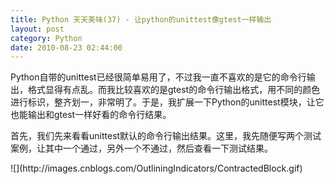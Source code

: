```yaml
---
title: Python 天天美味(37) - 让python的unittest像gtest一样输出
layout: post
category: Python
date: 2010-08-23 02:44:00
---
```


Python自带的unittest已经很简单易用了，不过我一直不喜欢的是它的命令行输出，格式显得有点乱。而我比较喜欢的是gtest的命令行输出格式，用不同的颜色进行标识，整齐划一，非常明了。于是，我扩展一下Python的unittest模块，让它也能输出和gtest一样好看的命令行结果。

首先，我们先来看看unittest默认的命令行输出结果。这里，我先随便写两个测试案例，让其中一个通过，另外一个不通过，然后查看一下测试结果。

<div class="cnblogs_code" onclick="cnblogs_code_show('cff78c40-6d56-46dc-ae5c-a0ce21bd7c19')">![](http://images.cnblogs.com/OutliningIndicators/ContractedBlock.gif)
<div id="cnblogs_code_open_cff78c40-6d56-46dc-ae5c-a0ce21bd7c19">
<div><!--

Code highlighting produced by Actipro CodeHighlighter (freeware)

http://www.CodeHighlighter.com/

--><span style="color: #0000ff;">import</span><span style="color: #000000;">&nbsp;unitest

</span><span style="color: #0000ff;">class</span><span style="color: #000000;">&nbsp;FooTest(unittest.TestCase):

&nbsp;&nbsp;&nbsp;&nbsp;</span><span style="color: #0000ff;">def</span><span style="color: #000000;">&nbsp;setUp(self):

&nbsp;&nbsp;&nbsp;&nbsp;&nbsp;&nbsp;&nbsp;&nbsp;self.a&nbsp;</span><span style="color: #000000;">=</span><span style="color: #000000;">&nbsp;</span><span style="color: #000000;">1</span><span style="color: #000000;">

&nbsp;&nbsp;&nbsp;&nbsp;</span><span style="color: #0000ff;">def</span><span style="color: #000000;">&nbsp;testPass(self):

&nbsp;&nbsp;&nbsp;&nbsp;&nbsp;&nbsp;&nbsp;&nbsp;self.a&nbsp;</span><span style="color: #000000;">=</span><span style="color: #000000;">&nbsp;self.a&nbsp;</span><span style="color: #000000;">+</span><span style="color: #000000;">&nbsp;</span><span style="color: #000000;">1</span><span style="color: #000000;">

&nbsp;&nbsp;&nbsp;&nbsp;&nbsp;&nbsp;&nbsp;&nbsp;self.assertEqual(</span><span style="color: #000000;">2</span><span style="color: #000000;">,&nbsp;self.a)

&nbsp;&nbsp;&nbsp;&nbsp;&nbsp;&nbsp;&nbsp;&nbsp;

&nbsp;&nbsp;&nbsp;&nbsp;</span><span style="color: #0000ff;">def</span><span style="color: #000000;">&nbsp;testFail(self):

&nbsp;&nbsp;&nbsp;&nbsp;&nbsp;&nbsp;&nbsp;&nbsp;self.a&nbsp;</span><span style="color: #000000;">=</span><span style="color: #000000;">&nbsp;self.a&nbsp;</span><span style="color: #000000;">+</span><span style="color: #000000;">&nbsp;</span><span style="color: #000000;">1</span><span style="color: #000000;">

&nbsp;&nbsp;&nbsp;&nbsp;&nbsp;&nbsp;&nbsp;&nbsp;self.assertEqual(</span><span style="color: #000000;">3</span><span style="color: #000000;">,&nbsp;self.a)</span></div>
</div>
</div>

main函数，调用unittest自己的TextTestRunner：

<div class="cnblogs_code">
<div><!--

Code highlighting produced by Actipro CodeHighlighter (freeware)

http://www.CodeHighlighter.com/

--><span style="color: #0000ff;">if</span><span style="color: #000000;">&nbsp;</span><span style="color: #800080;">__name__</span><span style="color: #000000;">==</span><span style="color: #800000;">'</span><span style="color: #800000;">__main__</span><span style="color: #800000;">'</span><span style="color: #000000;">:

&nbsp;&nbsp;&nbsp;&nbsp;unittest.main()</span></div>
</div>

输出的结果：

![](http://images.cnblogs.com/cnblogs_com/coderzh/unittestoutput.jpg)

&nbsp;

有点凌乱（当然，可能你并不觉得），好的，接下来开始实现一个自定义的TestRunner，让unittest输出和gtest一样，使用不同的颜色。

&nbsp;

这个过程其实很简单，主要分为两个步骤：

1. 编写自定义的TestRunner类，执行其中的run方法，控制整个测试的过程和输出。参照unitest自己的TextTestRunner方法就好了。只是把输出部分做一些修改。

2. 编写自定义的TestResult类，继承自unittest中的TestResult类。重写其中几个方法，也都是修改输出内容的部分。

&nbsp;

当然，我们还需要在命令行中输出不同的颜色。

如果你不是使用的Windows，可以参照：[http://code.activestate.com/recipes/475116-using-terminfo-for-portable-color-output-cursor-co/](http://code.activestate.com/recipes/475116-using-terminfo-for-portable-color-output-cursor-co/) 

<span>如果你使用的是Windows，其实只要调用一个Windows API就好了。这个API就是</span>**<span>SetConsoleTextAttribute</span>**<span>。见下面的代码：</span>

<div class="cnblogs_code">
<div><!--

Code highlighting produced by Actipro CodeHighlighter (freeware)

http://www.CodeHighlighter.com/

--><span style="color: #008000;">#</span><span style="color: #008000;">#&nbsp;&nbsp;http://code.activestate.com/recipes/496901/&nbsp;(r3)</span><span style="color: #008000;">

#</span><span style="color: #008000;">&nbsp;See&nbsp;http://msdn.microsoft.com/library/default.asp?url=/library/en-us/winprog/winprog/windows_api_reference.asp</span><span style="color: #008000;">

#</span><span style="color: #008000;">&nbsp;for&nbsp;information&nbsp;on&nbsp;Windows&nbsp;APIs.</span><span style="color: #008000;">

</span><span style="color: #000000;">STD_INPUT_HANDLE&nbsp;</span><span style="color: #000000;">=</span><span style="color: #000000;">&nbsp;</span><span style="color: #000000;">-</span><span style="color: #000000;">10</span><span style="color: #000000;">

STD_OUTPUT_HANDLE</span><span style="color: #000000;">=</span><span style="color: #000000;">&nbsp;</span><span style="color: #000000;">-</span><span style="color: #000000;">11</span><span style="color: #000000;">

STD_ERROR_HANDLE&nbsp;</span><span style="color: #000000;">=</span><span style="color: #000000;">&nbsp;</span><span style="color: #000000;">-</span><span style="color: #000000;">12</span><span style="color: #000000;">

FOREGROUND_WHITE&nbsp;</span><span style="color: #000000;">=</span><span style="color: #000000;">&nbsp;</span><span style="color: #000000;">0x0007</span><span style="color: #000000;">

FOREGROUND_BLUE&nbsp;</span><span style="color: #000000;">=</span><span style="color: #000000;">&nbsp;</span><span style="color: #000000;">0x01</span><span style="color: #000000;">&nbsp;</span><span style="color: #008000;">#</span><span style="color: #008000;">&nbsp;text&nbsp;color&nbsp;contains&nbsp;blue.</span><span style="color: #008000;">

</span><span style="color: #000000;">FOREGROUND_GREEN</span><span style="color: #000000;">=</span><span style="color: #000000;">&nbsp;</span><span style="color: #000000;">0x02</span><span style="color: #000000;">&nbsp;</span><span style="color: #008000;">#</span><span style="color: #008000;">&nbsp;text&nbsp;color&nbsp;contains&nbsp;green.</span><span style="color: #008000;">

</span><span style="color: #000000;">FOREGROUND_RED&nbsp;&nbsp;</span><span style="color: #000000;">=</span><span style="color: #000000;">&nbsp;</span><span style="color: #000000;">0x04</span><span style="color: #000000;">&nbsp;</span><span style="color: #008000;">#</span><span style="color: #008000;">&nbsp;text&nbsp;color&nbsp;contains&nbsp;red.</span><span style="color: #008000;">

</span><span style="color: #000000;">FOREGROUND_INTENSITY&nbsp;</span><span style="color: #000000;">=</span><span style="color: #000000;">&nbsp;</span><span style="color: #000000;">0x08</span><span style="color: #000000;">&nbsp;</span><span style="color: #008000;">#</span><span style="color: #008000;">&nbsp;text&nbsp;color&nbsp;is&nbsp;intensified.</span><span style="color: #008000;">

</span><span style="color: #000000;">FOREGROUND_YELLOW&nbsp;</span><span style="color: #000000;">=</span><span style="color: #000000;">&nbsp;FOREGROUND_RED&nbsp;</span><span style="color: #000000;">|</span><span style="color: #000000;">&nbsp;FOREGROUND_GREEN

BACKGROUND_BLUE&nbsp;</span><span style="color: #000000;">=</span><span style="color: #000000;">&nbsp;</span><span style="color: #000000;">0x10</span><span style="color: #000000;">&nbsp;</span><span style="color: #008000;">#</span><span style="color: #008000;">&nbsp;background&nbsp;color&nbsp;contains&nbsp;blue.</span><span style="color: #008000;">

</span><span style="color: #000000;">BACKGROUND_GREEN</span><span style="color: #000000;">=</span><span style="color: #000000;">&nbsp;</span><span style="color: #000000;">0x20</span><span style="color: #000000;">&nbsp;</span><span style="color: #008000;">#</span><span style="color: #008000;">&nbsp;background&nbsp;color&nbsp;contains&nbsp;green.</span><span style="color: #008000;">

</span><span style="color: #000000;">BACKGROUND_RED&nbsp;&nbsp;</span><span style="color: #000000;">=</span><span style="color: #000000;">&nbsp;</span><span style="color: #000000;">0x40</span><span style="color: #000000;">&nbsp;</span><span style="color: #008000;">#</span><span style="color: #008000;">&nbsp;background&nbsp;color&nbsp;contains&nbsp;red.</span><span style="color: #008000;">

</span><span style="color: #000000;">BACKGROUND_INTENSITY&nbsp;</span><span style="color: #000000;">=</span><span style="color: #000000;">&nbsp;</span><span style="color: #000000;">0x80</span><span style="color: #000000;">&nbsp;</span><span style="color: #008000;">#</span><span style="color: #008000;">&nbsp;background&nbsp;color&nbsp;is&nbsp;intensified.</span><span style="color: #008000;">

</span><span style="color: #000000;">

</span><span style="color: #0000ff;">import</span><span style="color: #000000;">&nbsp;ctypes

std_out_handle&nbsp;</span><span style="color: #000000;">=</span><span style="color: #000000;">&nbsp;ctypes.windll.kernel32.GetStdHandle(STD_OUTPUT_HANDLE)

</span><span style="color: #0000ff;">def</span><span style="color: #000000;">&nbsp;set_color(color,&nbsp;handle</span><span style="color: #000000;">=</span><span style="color: #000000;">std_out_handle):

&nbsp;&nbsp;&nbsp;&nbsp;</span><span style="color: #800000;">"""</span><span style="color: #800000;">(color)&nbsp;-&gt;&nbsp;BOOL&nbsp;&nbsp;&nbsp;&nbsp;

&nbsp;&nbsp;&nbsp;&nbsp;Example:&nbsp;set_color(FOREGROUND_GREEN&nbsp;|&nbsp;FOREGROUND_INTENSITY)

&nbsp;&nbsp;&nbsp;&nbsp;</span><span style="color: #800000;">"""</span><span style="color: #000000;">

&nbsp;&nbsp;&nbsp;&nbsp;bool&nbsp;</span><span style="color: #000000;">=</span><span style="color: #000000;">&nbsp;ctypes.windll.kernel32.SetConsoleTextAttribute(handle,&nbsp;color)

&nbsp;&nbsp;&nbsp;&nbsp;</span><span style="color: #0000ff;">return</span><span style="color: #000000;">&nbsp;bool</span></div>
</div>

#### TestRunner类

<div class="cnblogs_code">
<div><!--

Code highlighting produced by Actipro CodeHighlighter (freeware)

http://www.CodeHighlighter.com/

--><span style="color: #0000ff;">class</span><span style="color: #000000;">&nbsp;MyTestRunner:

&nbsp;&nbsp;&nbsp;&nbsp;</span><span style="color: #0000ff;">def</span><span style="color: #000000;">&nbsp;</span><span style="color: #800080;">__init__</span><span style="color: #000000;">(self,&nbsp;stream</span><span style="color: #000000;">=</span><span style="color: #000000;">sys.stderr,&nbsp;descriptions</span><span style="color: #000000;">=</span><span style="color: #000000;">1</span><span style="color: #000000;">,&nbsp;verbosity</span><span style="color: #000000;">=</span><span style="color: #000000;">1</span><span style="color: #000000;">):

&nbsp;&nbsp;&nbsp;&nbsp;&nbsp;&nbsp;&nbsp;&nbsp;self.stream&nbsp;</span><span style="color: #000000;">=</span><span style="color: #000000;">&nbsp;_ColorWritelnDecorator(stream)

&nbsp;&nbsp;&nbsp;&nbsp;&nbsp;&nbsp;&nbsp;&nbsp;self.descriptions&nbsp;</span><span style="color: #000000;">=</span><span style="color: #000000;">&nbsp;descriptions

&nbsp;&nbsp;&nbsp;&nbsp;&nbsp;&nbsp;&nbsp;&nbsp;self.verbosity&nbsp;</span><span style="color: #000000;">=</span><span style="color: #000000;">&nbsp;verbosity

&nbsp;&nbsp;&nbsp;&nbsp;</span><span style="color: #0000ff;">def</span><span style="color: #000000;">&nbsp;run(self,&nbsp;test):

&nbsp;&nbsp;&nbsp;&nbsp;&nbsp;&nbsp;&nbsp;&nbsp;result&nbsp;</span><span style="color: #000000;">=</span><span style="color: #000000;">&nbsp;MyTestResult(self.stream,&nbsp;self.descriptions,&nbsp;self.verbosity)

&nbsp;&nbsp;&nbsp;&nbsp;&nbsp;&nbsp;&nbsp;&nbsp;self.stream.yellow(</span><span style="color: #800000;">'</span><span style="color: #800000;">Note:&nbsp;Your&nbsp;Unit&nbsp;Tests&nbsp;Starts</span><span style="color: #800000;">'</span><span style="color: #000000;">)

&nbsp;&nbsp;&nbsp;&nbsp;&nbsp;&nbsp;&nbsp;&nbsp;self.stream.writeln()

&nbsp;&nbsp;&nbsp;&nbsp;&nbsp;&nbsp;&nbsp;&nbsp;startTime&nbsp;</span><span style="color: #000000;">=</span><span style="color: #000000;">&nbsp;time.time()

&nbsp;&nbsp;&nbsp;&nbsp;&nbsp;&nbsp;&nbsp;&nbsp;test(result)

&nbsp;&nbsp;&nbsp;&nbsp;&nbsp;&nbsp;&nbsp;&nbsp;stopTime&nbsp;</span><span style="color: #000000;">=</span><span style="color: #000000;">&nbsp;time.time()

&nbsp;&nbsp;&nbsp;&nbsp;&nbsp;&nbsp;&nbsp;&nbsp;timeTaken&nbsp;</span><span style="color: #000000;">=</span><span style="color: #000000;">&nbsp;stopTime&nbsp;</span><span style="color: #000000;">-</span><span style="color: #000000;">&nbsp;startTime

&nbsp;&nbsp;&nbsp;&nbsp;&nbsp;&nbsp;&nbsp;&nbsp;self.stream.green(result.separator2)

&nbsp;&nbsp;&nbsp;&nbsp;&nbsp;&nbsp;&nbsp;&nbsp;run&nbsp;</span><span style="color: #000000;">=</span><span style="color: #000000;">&nbsp;result.testsRun

&nbsp;&nbsp;&nbsp;&nbsp;&nbsp;&nbsp;&nbsp;&nbsp;self.stream.writeln(</span><span style="color: #800000;">"</span><span style="color: #800000;">Ran&nbsp;%d&nbsp;test%s&nbsp;in&nbsp;%.3fs</span><span style="color: #800000;">"</span><span style="color: #000000;">&nbsp;</span><span style="color: #000000;">%</span><span style="color: #000000;">

&nbsp;&nbsp;&nbsp;&nbsp;&nbsp;&nbsp;&nbsp;&nbsp;&nbsp;&nbsp;&nbsp;&nbsp;&nbsp;&nbsp;&nbsp;&nbsp;&nbsp;&nbsp;&nbsp;&nbsp;&nbsp;&nbsp;&nbsp;&nbsp;&nbsp;&nbsp;&nbsp;&nbsp;(run,&nbsp;run&nbsp;</span><span style="color: #000000;">!=</span><span style="color: #000000;">&nbsp;</span><span style="color: #000000;">1</span><span style="color: #000000;">&nbsp;</span><span style="color: #0000ff;">and</span><span style="color: #000000;">&nbsp;</span><span style="color: #800000;">"</span><span style="color: #800000;">s</span><span style="color: #800000;">"</span><span style="color: #000000;">&nbsp;</span><span style="color: #0000ff;">or</span><span style="color: #000000;">&nbsp;</span><span style="color: #800000;">""</span><span style="color: #000000;">,&nbsp;timeTaken))

&nbsp;&nbsp;&nbsp;&nbsp;&nbsp;&nbsp;&nbsp;&nbsp;failed,&nbsp;errored&nbsp;</span><span style="color: #000000;">=</span><span style="color: #000000;">&nbsp;map(len,&nbsp;(result.failures,&nbsp;result.errors))

&nbsp;&nbsp;&nbsp;&nbsp;&nbsp;&nbsp;&nbsp;&nbsp;self.stream.green(</span><span style="color: #800000;">"</span><span style="color: #800000;">[&nbsp;&nbsp;PASSED&nbsp;&nbsp;]&nbsp;%d&nbsp;tests</span><span style="color: #800000;">"</span><span style="color: #000000;">&nbsp;</span><span style="color: #000000;">%</span><span style="color: #000000;">&nbsp;(run&nbsp;</span><span style="color: #000000;">-</span><span style="color: #000000;">&nbsp;failed&nbsp;</span><span style="color: #000000;">-</span><span style="color: #000000;">&nbsp;errored))

&nbsp;&nbsp;&nbsp;&nbsp;&nbsp;&nbsp;&nbsp;&nbsp;self.stream.writeln()

&nbsp;&nbsp;&nbsp;&nbsp;&nbsp;&nbsp;&nbsp;&nbsp;</span><span style="color: #0000ff;">if</span><span style="color: #000000;">&nbsp;</span><span style="color: #0000ff;">not</span><span style="color: #000000;">&nbsp;result.wasSuccessful():

&nbsp;&nbsp;&nbsp;&nbsp;&nbsp;&nbsp;&nbsp;&nbsp;&nbsp;&nbsp;&nbsp;&nbsp;errorsummary&nbsp;</span><span style="color: #000000;">=</span><span style="color: #000000;">&nbsp;</span><span style="color: #800000;">""</span><span style="color: #000000;">

&nbsp;&nbsp;&nbsp;&nbsp;&nbsp;&nbsp;&nbsp;&nbsp;&nbsp;&nbsp;&nbsp;&nbsp;</span><span style="color: #0000ff;">if</span><span style="color: #000000;">&nbsp;failed:

&nbsp;&nbsp;&nbsp;&nbsp;&nbsp;&nbsp;&nbsp;&nbsp;&nbsp;&nbsp;&nbsp;&nbsp;&nbsp;&nbsp;&nbsp;&nbsp;self.stream.red(</span><span style="color: #800000;">"</span><span style="color: #800000;">[&nbsp;&nbsp;FAILED&nbsp;&nbsp;]&nbsp;%d&nbsp;tests,&nbsp;listed&nbsp;below:</span><span style="color: #800000;">"</span><span style="color: #000000;">&nbsp;</span><span style="color: #000000;">%</span><span style="color: #000000;">&nbsp;failed)

&nbsp;&nbsp;&nbsp;&nbsp;&nbsp;&nbsp;&nbsp;&nbsp;&nbsp;&nbsp;&nbsp;&nbsp;&nbsp;&nbsp;&nbsp;&nbsp;self.stream.writeln()

&nbsp;&nbsp;&nbsp;&nbsp;&nbsp;&nbsp;&nbsp;&nbsp;&nbsp;&nbsp;&nbsp;&nbsp;&nbsp;&nbsp;&nbsp;&nbsp;</span><span style="color: #0000ff;">for</span><span style="color: #000000;">&nbsp;failedtest,&nbsp;failederorr&nbsp;</span><span style="color: #0000ff;">in</span><span style="color: #000000;">&nbsp;result.failures:

&nbsp;&nbsp;&nbsp;&nbsp;&nbsp;&nbsp;&nbsp;&nbsp;&nbsp;&nbsp;&nbsp;&nbsp;&nbsp;&nbsp;&nbsp;&nbsp;&nbsp;&nbsp;&nbsp;&nbsp;self.stream.red(</span><span style="color: #800000;">"</span><span style="color: #800000;">[&nbsp;&nbsp;FAILED&nbsp;&nbsp;]&nbsp;%s</span><span style="color: #800000;">"</span><span style="color: #000000;">&nbsp;</span><span style="color: #000000;">%</span><span style="color: #000000;">&nbsp;failedtest)

&nbsp;&nbsp;&nbsp;&nbsp;&nbsp;&nbsp;&nbsp;&nbsp;&nbsp;&nbsp;&nbsp;&nbsp;&nbsp;&nbsp;&nbsp;&nbsp;&nbsp;&nbsp;&nbsp;&nbsp;self.stream.writeln()

&nbsp;&nbsp;&nbsp;&nbsp;&nbsp;&nbsp;&nbsp;&nbsp;&nbsp;&nbsp;&nbsp;&nbsp;</span><span style="color: #0000ff;">if</span><span style="color: #000000;">&nbsp;errored:

&nbsp;&nbsp;&nbsp;&nbsp;&nbsp;&nbsp;&nbsp;&nbsp;&nbsp;&nbsp;&nbsp;&nbsp;&nbsp;&nbsp;&nbsp;&nbsp;self.stream.red(</span><span style="color: #800000;">"</span><span style="color: #800000;">[&nbsp;&nbsp;ERRORED&nbsp;]&nbsp;%d&nbsp;tests</span><span style="color: #800000;">"</span><span style="color: #000000;">&nbsp;</span><span style="color: #000000;">%</span><span style="color: #000000;">&nbsp;errored)

&nbsp;&nbsp;&nbsp;&nbsp;&nbsp;&nbsp;&nbsp;&nbsp;&nbsp;&nbsp;&nbsp;&nbsp;&nbsp;&nbsp;&nbsp;&nbsp;</span><span style="color: #0000ff;">for</span><span style="color: #000000;">&nbsp;erroredtest,&nbsp;erorrmsg&nbsp;</span><span style="color: #0000ff;">in</span><span style="color: #000000;">&nbsp;result.errors:

&nbsp;&nbsp;&nbsp;&nbsp;&nbsp;&nbsp;&nbsp;&nbsp;&nbsp;&nbsp;&nbsp;&nbsp;&nbsp;&nbsp;&nbsp;&nbsp;&nbsp;&nbsp;&nbsp;&nbsp;self.stream.red(</span><span style="color: #800000;">"</span><span style="color: #800000;">[&nbsp;&nbsp;ERRORED&nbsp;]&nbsp;%s</span><span style="color: #800000;">"</span><span style="color: #000000;">&nbsp;</span><span style="color: #000000;">%</span><span style="color: #000000;">&nbsp;erroredtest)

&nbsp;&nbsp;&nbsp;&nbsp;&nbsp;&nbsp;&nbsp;&nbsp;&nbsp;&nbsp;&nbsp;&nbsp;&nbsp;&nbsp;&nbsp;&nbsp;&nbsp;&nbsp;&nbsp;&nbsp;self.stream.writeln()

&nbsp;&nbsp;&nbsp;&nbsp;&nbsp;&nbsp;&nbsp;&nbsp;&nbsp;&nbsp;&nbsp;&nbsp;self.stream.writeln()

&nbsp;&nbsp;&nbsp;&nbsp;&nbsp;&nbsp;&nbsp;&nbsp;&nbsp;&nbsp;&nbsp;&nbsp;</span><span style="color: #0000ff;">if</span><span style="color: #000000;">&nbsp;failed:

&nbsp;&nbsp;&nbsp;&nbsp;&nbsp;&nbsp;&nbsp;&nbsp;&nbsp;&nbsp;&nbsp;&nbsp;&nbsp;&nbsp;&nbsp;&nbsp;self.stream.write(</span><span style="color: #800000;">"</span><span style="color: #800000;">%d&nbsp;ERRORED&nbsp;TEST</span><span style="color: #800000;">"</span><span style="color: #000000;">&nbsp;</span><span style="color: #000000;">%</span><span style="color: #000000;">&nbsp;failed)

&nbsp;&nbsp;&nbsp;&nbsp;&nbsp;&nbsp;&nbsp;&nbsp;&nbsp;&nbsp;&nbsp;&nbsp;</span><span style="color: #0000ff;">if</span><span style="color: #000000;">&nbsp;errored:

&nbsp;&nbsp;&nbsp;&nbsp;&nbsp;&nbsp;&nbsp;&nbsp;&nbsp;&nbsp;&nbsp;&nbsp;&nbsp;&nbsp;&nbsp;&nbsp;self.stream.write(</span><span style="color: #800000;">"</span><span style="color: #800000;">%d&nbsp;ERRORED&nbsp;TEST</span><span style="color: #800000;">"</span><span style="color: #000000;">&nbsp;</span><span style="color: #000000;">%</span><span style="color: #000000;">&nbsp;errored)

&nbsp;&nbsp;&nbsp;&nbsp;&nbsp;&nbsp;&nbsp;&nbsp;</span><span style="color: #0000ff;">return</span><span style="color: #000000;">&nbsp;result</span></div>
</div>

#### TestResult类

<div class="cnblogs_code">
<div><!--

Code highlighting produced by Actipro CodeHighlighter (freeware)

http://www.CodeHighlighter.com/

--><span style="color: #0000ff;">class</span><span style="color: #000000;">&nbsp;MyTestResult(unittest.TestResult):

&nbsp;&nbsp;&nbsp;&nbsp;separator1&nbsp;</span><span style="color: #000000;">=</span><span style="color: #000000;">&nbsp;</span><span style="color: #800000;">'</span><span style="color: #800000;">[----------]&nbsp;</span><span style="color: #800000;">'</span><span style="color: #000000;">

&nbsp;&nbsp;&nbsp;&nbsp;separator2&nbsp;</span><span style="color: #000000;">=</span><span style="color: #000000;">&nbsp;</span><span style="color: #800000;">'</span><span style="color: #800000;">[==========]&nbsp;</span><span style="color: #800000;">'</span><span style="color: #000000;">

&nbsp;&nbsp;&nbsp;&nbsp;</span><span style="color: #0000ff;">def</span><span style="color: #000000;">&nbsp;</span><span style="color: #800080;">__init__</span><span style="color: #000000;">(self,&nbsp;stream</span><span style="color: #000000;">=</span><span style="color: #000000;">sys.stderr,&nbsp;descriptions</span><span style="color: #000000;">=</span><span style="color: #000000;">1</span><span style="color: #000000;">,&nbsp;verbosity</span><span style="color: #000000;">=</span><span style="color: #000000;">1</span><span style="color: #000000;">):

&nbsp;&nbsp;&nbsp;&nbsp;&nbsp;&nbsp;&nbsp;&nbsp;unittest.TestResult.</span><span style="color: #800080;">__init__</span><span style="color: #000000;">(self)

&nbsp;&nbsp;&nbsp;&nbsp;&nbsp;&nbsp;&nbsp;&nbsp;self.stream&nbsp;</span><span style="color: #000000;">=</span><span style="color: #000000;">&nbsp;stream

&nbsp;&nbsp;&nbsp;&nbsp;&nbsp;&nbsp;&nbsp;&nbsp;self.showAll&nbsp;</span><span style="color: #000000;">=</span><span style="color: #000000;">&nbsp;verbosity&nbsp;</span><span style="color: #000000;">&gt;</span><span style="color: #000000;">&nbsp;</span><span style="color: #000000;">1</span><span style="color: #000000;">

&nbsp;&nbsp;&nbsp;&nbsp;&nbsp;&nbsp;&nbsp;&nbsp;self.dots&nbsp;</span><span style="color: #000000;">=</span><span style="color: #000000;">&nbsp;verbosity&nbsp;</span><span style="color: #000000;">==</span><span style="color: #000000;">&nbsp;</span><span style="color: #000000;">1</span><span style="color: #000000;">

&nbsp;&nbsp;&nbsp;&nbsp;&nbsp;&nbsp;&nbsp;&nbsp;self.descriptions&nbsp;</span><span style="color: #000000;">=</span><span style="color: #000000;">&nbsp;descriptions

&nbsp;&nbsp;&nbsp;&nbsp;</span><span style="color: #0000ff;">def</span><span style="color: #000000;">&nbsp;getDescription(self,&nbsp;test):

&nbsp;&nbsp;&nbsp;&nbsp;&nbsp;&nbsp;&nbsp;&nbsp;</span><span style="color: #0000ff;">if</span><span style="color: #000000;">&nbsp;self.descriptions:

&nbsp;&nbsp;&nbsp;&nbsp;&nbsp;&nbsp;&nbsp;&nbsp;&nbsp;&nbsp;&nbsp;&nbsp;</span><span style="color: #0000ff;">return</span><span style="color: #000000;">&nbsp;test.shortDescription()&nbsp;</span><span style="color: #0000ff;">or</span><span style="color: #000000;">&nbsp;str(test)

&nbsp;&nbsp;&nbsp;&nbsp;&nbsp;&nbsp;&nbsp;&nbsp;</span><span style="color: #0000ff;">else</span><span style="color: #000000;">:

&nbsp;&nbsp;&nbsp;&nbsp;&nbsp;&nbsp;&nbsp;&nbsp;&nbsp;&nbsp;&nbsp;&nbsp;</span><span style="color: #0000ff;">return</span><span style="color: #000000;">&nbsp;str(test)

&nbsp;&nbsp;&nbsp;&nbsp;</span><span style="color: #0000ff;">def</span><span style="color: #000000;">&nbsp;startTest(self,&nbsp;test):

&nbsp;&nbsp;&nbsp;&nbsp;&nbsp;&nbsp;&nbsp;&nbsp;self.stream.green(</span><span style="color: #800000;">'</span><span style="color: #800000;">[&nbsp;Run&nbsp;&nbsp;&nbsp;&nbsp;&nbsp;&nbsp;]&nbsp;</span><span style="color: #800000;">'</span><span style="color: #000000;">)

&nbsp;&nbsp;&nbsp;&nbsp;&nbsp;&nbsp;&nbsp;&nbsp;self.stream.writeln(self.getDescription(test))

&nbsp;&nbsp;&nbsp;&nbsp;&nbsp;&nbsp;&nbsp;&nbsp;unittest.TestResult.startTest(self,&nbsp;test)

&nbsp;&nbsp;&nbsp;&nbsp;&nbsp;&nbsp;&nbsp;&nbsp;</span><span style="color: #0000ff;">if</span><span style="color: #000000;">&nbsp;self.showAll:

&nbsp;&nbsp;&nbsp;&nbsp;&nbsp;&nbsp;&nbsp;&nbsp;&nbsp;&nbsp;&nbsp;&nbsp;self.stream.write(self.getDescription(test))

&nbsp;&nbsp;&nbsp;&nbsp;&nbsp;&nbsp;&nbsp;&nbsp;&nbsp;&nbsp;&nbsp;&nbsp;self.stream.write(</span><span style="color: #800000;">"</span><span style="color: #800000;">&nbsp;...&nbsp;</span><span style="color: #800000;">"</span><span style="color: #000000;">)

&nbsp;&nbsp;&nbsp;&nbsp;</span><span style="color: #0000ff;">def</span><span style="color: #000000;">&nbsp;addSuccess(self,&nbsp;test):

&nbsp;&nbsp;&nbsp;&nbsp;&nbsp;&nbsp;&nbsp;&nbsp;unittest.TestResult.addSuccess(self,&nbsp;test)

&nbsp;&nbsp;&nbsp;&nbsp;&nbsp;&nbsp;&nbsp;&nbsp;</span><span style="color: #0000ff;">if</span><span style="color: #000000;">&nbsp;self.showAll:

&nbsp;&nbsp;&nbsp;&nbsp;&nbsp;&nbsp;&nbsp;&nbsp;&nbsp;&nbsp;&nbsp;&nbsp;self.stream.writeln(</span><span style="color: #800000;">"</span><span style="color: #800000;">ok</span><span style="color: #800000;">"</span><span style="color: #000000;">)

&nbsp;&nbsp;&nbsp;&nbsp;&nbsp;&nbsp;&nbsp;&nbsp;</span><span style="color: #0000ff;">elif</span><span style="color: #000000;">&nbsp;self.dots:

&nbsp;&nbsp;&nbsp;&nbsp;&nbsp;&nbsp;&nbsp;&nbsp;&nbsp;&nbsp;&nbsp;&nbsp;self.stream.green(</span><span style="color: #800000;">'</span><span style="color: #800000;">[&nbsp;&nbsp;&nbsp;&nbsp;&nbsp;&nbsp;&nbsp;OK&nbsp;]&nbsp;</span><span style="color: #800000;">'</span><span style="color: #000000;">)

&nbsp;&nbsp;&nbsp;&nbsp;&nbsp;&nbsp;&nbsp;&nbsp;&nbsp;&nbsp;&nbsp;&nbsp;self.stream.writeln(self.getDescription(test))

&nbsp;&nbsp;&nbsp;&nbsp;</span><span style="color: #0000ff;">def</span><span style="color: #000000;">&nbsp;addError(self,&nbsp;test,&nbsp;err):

&nbsp;&nbsp;&nbsp;&nbsp;&nbsp;&nbsp;&nbsp;&nbsp;unittest.TestResult.addError(self,&nbsp;test,&nbsp;err)

&nbsp;&nbsp;&nbsp;&nbsp;&nbsp;&nbsp;&nbsp;&nbsp;</span><span style="color: #0000ff;">if</span><span style="color: #000000;">&nbsp;self.showAll:

&nbsp;&nbsp;&nbsp;&nbsp;&nbsp;&nbsp;&nbsp;&nbsp;&nbsp;&nbsp;&nbsp;&nbsp;self.stream.writeln(</span><span style="color: #800000;">"</span><span style="color: #800000;">ERROR</span><span style="color: #800000;">"</span><span style="color: #000000;">)

&nbsp;&nbsp;&nbsp;&nbsp;&nbsp;&nbsp;&nbsp;&nbsp;</span><span style="color: #0000ff;">elif</span><span style="color: #000000;">&nbsp;self.dots:

&nbsp;&nbsp;&nbsp;&nbsp;&nbsp;&nbsp;&nbsp;&nbsp;&nbsp;&nbsp;&nbsp;&nbsp;self.stream.write(</span><span style="color: #800000;">'</span><span style="color: #800000;">E</span><span style="color: #800000;">'</span><span style="color: #000000;">)

&nbsp;&nbsp;&nbsp;&nbsp;</span><span style="color: #0000ff;">def</span><span style="color: #000000;">&nbsp;addFailure(self,&nbsp;test,&nbsp;err):

&nbsp;&nbsp;&nbsp;&nbsp;&nbsp;&nbsp;&nbsp;&nbsp;unittest.TestResult.addFailure(self,&nbsp;test,&nbsp;err)

&nbsp;&nbsp;&nbsp;&nbsp;&nbsp;&nbsp;&nbsp;&nbsp;</span><span style="color: #0000ff;">if</span><span style="color: #000000;">&nbsp;self.showAll:

&nbsp;&nbsp;&nbsp;&nbsp;&nbsp;&nbsp;&nbsp;&nbsp;&nbsp;&nbsp;&nbsp;&nbsp;self.stream.writeln(</span><span style="color: #800000;">"</span><span style="color: #800000;">FAIL</span><span style="color: #800000;">"</span><span style="color: #000000;">)

&nbsp;&nbsp;&nbsp;&nbsp;&nbsp;&nbsp;&nbsp;&nbsp;</span><span style="color: #0000ff;">elif</span><span style="color: #000000;">&nbsp;self.dots:

&nbsp;&nbsp;&nbsp;&nbsp;&nbsp;&nbsp;&nbsp;&nbsp;&nbsp;&nbsp;&nbsp;&nbsp;self.stream.red(</span><span style="color: #800000;">'</span><span style="color: #800000;">[&nbsp;&nbsp;FAILED&nbsp;&nbsp;]&nbsp;</span><span style="color: #800000;">'</span><span style="color: #000000;">)

&nbsp;&nbsp;&nbsp;&nbsp;&nbsp;&nbsp;&nbsp;&nbsp;&nbsp;&nbsp;&nbsp;&nbsp;self.stream.writeln(self.getDescription(test))

&nbsp;&nbsp;&nbsp;&nbsp;&nbsp;&nbsp;&nbsp;&nbsp;&nbsp;&nbsp;&nbsp;&nbsp;self.stream.write(self._exc_info_to_string(err,&nbsp;test))</span></div>
</div>

#### 执行

<div class="cnblogs_code">
<div><!--

Code highlighting produced by Actipro CodeHighlighter (freeware)

http://www.CodeHighlighter.com/

--><span style="color: #0000ff;">if</span><span style="color: #000000;">&nbsp;</span><span style="color: #800080;">__name__</span><span style="color: #000000;">==</span><span style="color: #800000;">'</span><span style="color: #800000;">__main__</span><span style="color: #800000;">'</span><span style="color: #000000;">:

&nbsp;&nbsp;&nbsp;&nbsp;unittest.main(testRunner</span><span style="color: #000000;">=</span><span style="color: #000000;">MyTestRunner())</span></div>
</div>

&nbsp;

#### 效果

![](http://images.cnblogs.com/cnblogs_com/coderzh/myunittestoutput.jpg)

&nbsp;

(哈哈，简直一山寨版gtest的输出啊！~)

&nbsp;

代码下载： [http://coderzh.googlecode.com/svn/trunk/CodeSnippet/myunittest.py](http://coderzh.googlecode.com/svn/trunk/CodeSnippet/myunittest.py)
  
[Python 天天美味(32) - python数据结构与算法之堆排序](http://www.cnblogs.com/coderzh/archive/2008/09/22/1296195.html)&nbsp;
  
[Python 天天美味(33) - 五分钟理解元类（Metaclasses）[转]](http://www.cnblogs.com/coderzh/archive/2008/12/07/1349735.html)
  
[Python 天天美味(34) - Decorators详解](http://www.cnblogs.com/coderzh/archive/2010/04/27/python-cookbook33-Decorators.html)
  
[Python 天天美味(35) - 细品lambda](http://www.cnblogs.com/coderzh/archive/2010/04/30/python-cookbook-lambda.html) 
  
[Python 天天美味(36) - 用Python实现Spy++](http://www.cnblogs.com/coderzh/archive/2010/05/02/python-cookbook-pyspy.html)&nbsp;

&nbsp;
